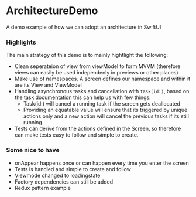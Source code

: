 # ArchitectureDemo
A demo example of how we can adopt an architecture in SwiftUI

### Highlights
The main strategy of this demo is to mainly hightlight the following:
- Clean seperateion of view from viewModel to form MVVM (therefore views can easily be used independenly in previews or other places)
- Make use of namespaces. A screen defines our namespace and within it are its View and ViewModel
- Handling asynchronous tasks and cancellation with `task(id:)`, based on the task [documentation](https://developer.apple.com/documentation/swiftui/view/task(id:priority:_:)) this can help us with few things: 
    - Task(id:) will cancel a running task if the screen gets deallocated
    - Providing an equatable value will ensure that its triggered by unique actions only and a new action will cancel the previous tasks if its still running.
- Tests can derive from the actions defined in the Screen, so therefore can make tests easy to follow and simple to create.
 
### Some nice to have
- onAppear happens once or can happen every time you enter the screen
- Tests is handled and simple to create and follow
- Viewmode changed to loadingstate
- Factory dependencies can still be added
- Redux pattern example
